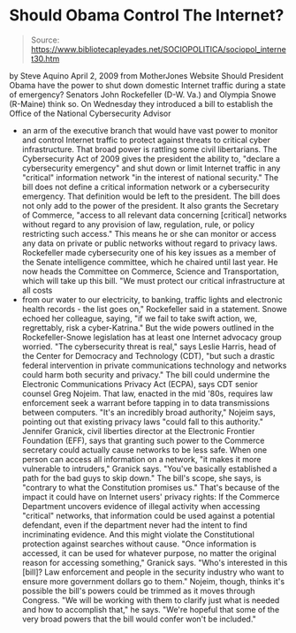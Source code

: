 # Should Obama Control The Internet?

> Source: https://www.bibliotecapleyades.net/SOCIOPOLITICA/sociopol_internet30.htm

by Steve Aquino
April 2, 2009
from
MotherJones Website
Should President Obama have the power to shut down domestic Internet traffic
during a state of emergency?
Senators
John Rockefeller (D-W. Va.) and Olympia Snowe (R-Maine) think so.
On Wednesday they introduced a bill to establish the Office of the National Cybersecurity Advisor
- an arm of the executive branch that would have vast
power to monitor and control Internet traffic to protect against threats to
critical cyber infrastructure. That broad power is rattling some civil
libertarians.
The
Cybersecurity Act of 2009 gives the president the ability to,
"declare a cybersecurity emergency" and shut down or limit Internet traffic
in any "critical" information network "in the interest of national
security."
The bill does not define a critical information network or a cybersecurity emergency. That definition would be left to the president.
The bill does not only add to the power of the president.
It also grants the
Secretary of Commerce,
"access to all relevant data concerning [critical]
networks without regard to any provision of law, regulation, rule, or policy
restricting such access."
This means he or she can monitor or access any
data on private or public networks without regard to privacy laws.
Rockefeller made cybersecurity one of his key issues as a member of the
Senate intelligence committee, which he chaired until last year.
He now
heads the Committee on Commerce, Science and Transportation, which will take
up this bill.
"We must protect our critical infrastructure at all costs
- from our water to
our electricity, to banking, traffic lights and electronic health
records - the list goes on," Rockefeller said in a statement.
Snowe echoed her
colleague, saying,
"if we fail to take swift action, we, regrettably, risk a
cyber-Katrina."
But the wide powers outlined in the Rockefeller-Snowe legislation has at
least one Internet advocacy group worried.
"The cybersecurity threat is
real," says Leslie Harris, head of the Center for Democracy and Technology
(CDT), "but such a drastic federal intervention in private communications
technology and networks could harm both security and privacy."
The bill could undermine the Electronic Communications Privacy Act (ECPA),
says CDT senior counsel Greg Nojeim.
That law, enacted in the mid '80s,
requires law enforcement seek a warrant before tapping in to data
transmissions between computers.
"It's an incredibly broad authority," Nojeim says, pointing out that
existing privacy laws "could fall to this authority."
Jennifer Granick, civil liberties director at the
Electronic Frontier
Foundation (EFF), says that granting such power to the Commerce secretary could
actually cause networks to be less safe.
When one person can access all
information on a network,
"it makes it more vulnerable to intruders," Granick says. "You've basically established a path for the bad guys to skip
down."
The bill's scope, she says, is "contrary to what the Constitution promises
us."
That's because of the impact it could have on Internet users' privacy
rights:
If the Commerce Department uncovers evidence of illegal activity
when accessing "critical" networks, that information could be used against a
potential defendant, even if the department never had the intent to find
incriminating evidence.
And this might violate the Constitutional protection
against searches without cause.
"Once information is accessed, it can be used for whatever purpose, no
matter the original reason for accessing something," Granick says. "Who's
interested in this [bill]? Law enforcement and people in the security
industry who want to ensure more government dollars go to them."
Nojeim, though, thinks it's possible the bill's powers could be trimmed as
it moves through Congress.
"We will be working with them to clarify just
what is needed and how to accomplish that," he says. "We're hopeful that
some of the very broad powers that the bill would confer won't be included."
